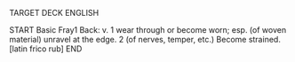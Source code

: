 TARGET DECK
ENGLISH

START
Basic
Fray1
Back: v. 1 wear through or become worn; esp. (of woven material) unravel at the edge. 2 (of nerves, temper, etc.) Become strained. [latin frico rub]
END

